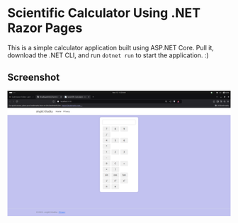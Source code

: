# Scientific Calculator Using .NET Razor Pages

This is a simple calculator application built using ASP.NET Core. Pull it, download the .NET CLI, and run `dotnet run` to start the application. :)

## Screenshot

![Main Page](https://raw.githubusercontent.com/khadkaankit85/Assets/refs/heads/master/CalculatorDotNet/image.png)
